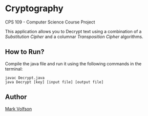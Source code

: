 # Cryptography

CPS 109 - Computer Science
Course Project

This application allows you to Decrypt text using a combination of a *Substitution Cipher* and a columnar *Transposition Cipher* algorithms.

## How to Run?

Compile the java file and run it using the following commands in the terminal:

```
javac Decrypt.java
java Decrypt [key] [input file] [output file]
```

## Author

[Mark Volfson](https://www.linkedin.com/in/mvolfson/)
